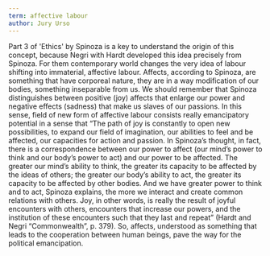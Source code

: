 ```yaml
---
term: affective labour
author: Jury Urso
---
```


Part 3 of 'Ethics' by Spinoza is a key to understand the origin of this concept, because Negri with Hardt developed this idea precisely from Spinoza. For them contemporary world changes the very idea of labour shifting into immaterial, affective labour. Affects, according to Spinoza, are something that have corporeal nature, they are in a way modification of our bodies, something inseparable from us. We should remember that Spinoza distinguishes between positive (joy) affects that enlarge our power and negative effects (sadness) that make us slaves of our passions. In this sense, field of new form of affective labour consists really emancipatory potential in a sense that “The path of joy is constantly to open new possibilities, to expand our field of imagination, our abilities to feel and be affected, our capacities for action and passion. In Spinoza’s thought, in fact, there is a correspondence between our power to affect (our mind’s power to think and our body’s power to act) and our power to be affected. The greater our mind’s ability to think, the greater its capacity to be affected by the ideas of others; the greater our body’s ability to act, the greater its capacity to be affected by other bodies. And we have greater power to think and to act, Spinoza explains, the more we interact and create common relations with others. Joy, in other words, is really the result of joyful encounters with others, encounters that increase our powers, and the institution of these encounters such that they last and repeat” (Hardt and Negri “Commonwealth”, p. 379). So, affects, understood as something that leads to the cooperation between human beings, pave the way for the political emancipation. 